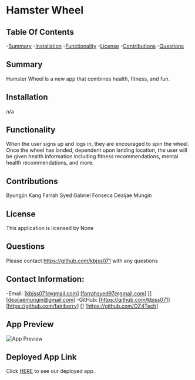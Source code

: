 # Hamster Wheel  

  ## Table Of Contents
-[Summary](#summary)
-[Installation](#installation)
-[Functionality](#functionality)
-[License](#license)
-[Contributions](#contributions)
-[Questions](#questions)

## Summary
Hamster Wheel is a new app that combines health, fitness, and fun. 


## Installation
n/a

## Functionality
When the user signs up and logs in, they are encouraged to spin the wheel. Once the wheel has landed, dependent upon landing location, the user will be given health information including fitness recommendations, mental health recommendations, and more.  

## Contributions
Byungjin Kang 
Farrah Syed 
Gabriel Fonseca 
Deaijae Mungin

## License
This application is licensed by None

## Questions
Please contact https://github.com/kbjss071 with any questions

## Contact Information:
-Email: [kbjss071@gmail.com]
        [farrahsyed97@gmail.com]
        []
        [deaijaemungin@gmail.com]
-GitHub: [https://github.com/kbjss071]
         [https://github.com/fairiberry]
         []
         [https://github.com/OZ4Tech]

## App Preview

![App Preview]()

## Deployed App Link

Click [HERE]() to see our deployed app.
